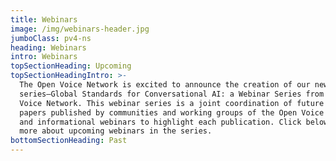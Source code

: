 ```yaml
---
title: Webinars
image: /img/webinars-header.jpg
jumboClass: pv4-ns
heading: Webinars
intro: Webinars
topSectionHeading: Upcoming
topSectionHeadingIntro: >-
  The Open Voice Network is excited to announce the creation of our new webinar
  series—Global Standards for Conversational AI: a Webinar Series from the Open
  Voice Network. This webinar series is a joint coordination of future white
  papers published by communities and working groups of the Open Voice Network
  and informational webinars to highlight each publication. Click below to learn
  more about upcoming webinars in the series.
bottomSectionHeading: Past
---
```


